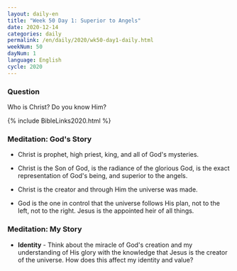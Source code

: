 ```yaml
---
layout: daily-en
title: "Week 50 Day 1: Superior to Angels"
date: 2020-12-14 
categories: daily
permalink: /en/daily/2020/wk50-day1-daily.html
weekNum: 50
dayNum: 1
language: English
cycle: 2020
---
```


### Question     
Who is Christ? Do you know Him?

{% include BibleLinks2020.html %} 

### Meditation: God's Story   
+ Christ is prophet, high priest, king, and all of God's mysteries. 

+ Christ is the Son of God, is the radiance of the glorious God, is the exact representation of God's being, and superior to the angels. 

+ Christ is the creator and through Him the universe was made. 

+ God is the one in control that the universe follows His plan, not to the left, not to the right. Jesus is the appointed heir of all things. 

### Meditation: My Story   
+ **Identity** - Think about the miracle of God's creation and my understanding of His glory with the knowledge that Jesus is the creator of the universe. How does this affect my identity and value? 
